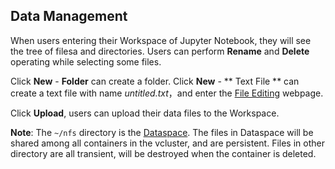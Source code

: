 ## Data Management ##

When users entering their Workspace of Jupyter Notebook, they will see
the tree of filesa and directories. Users can perform **Rename** and
**Delete** operating while selecting some files. 

Click **New** - **Folder** can create a folder. Click **New** - ** Text File
** can create a text file with name *untitled.txt*，and enter the [File Editing](edit.md) webpage.

Click **Upload**,  users can upload their data files to the Workspace.

**Note**:  The `~/nfs` directory is the [Dataspace](../concepts/nfs.md). The files in Dataspace will be shared among all containers in the vcluster, and are persistent. Files in other directory are all transient, will be destroyed when the container is deleted.
